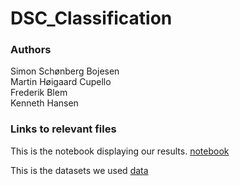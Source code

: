 # DSC_Classification

### Authors

Simon Schønberg Bojesen<br>
Martin Høigaard Cupello<br>
Frederik Blem<br>
Kenneth Hansen

### Links to relevant files

This is the notebook displaying our results.
[notebook](/Notebooks/Classification.ipynb)

This is the datasets we used
[data](/Data/)
